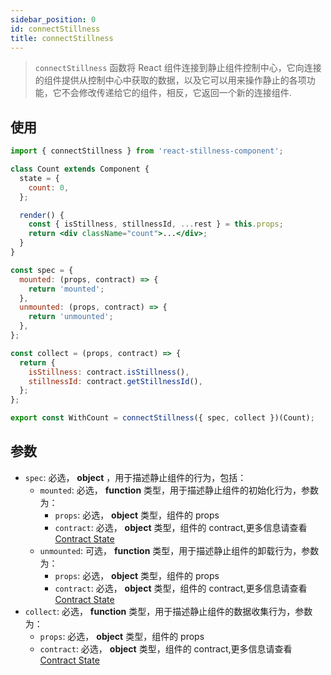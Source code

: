 ```yaml
---
sidebar_position: 0
id: connectStillness
title: connectStillness
---
```


> `connectStillness` 函数将 React 组件连接到静止组件控制中心，它向连接的组件提供从控制中心中获取的数据，以及它可以用来操作静止的各项功能，它不会修改传递给它的组件，相反，它返回一个新的连接组件.

## 使用

```jsx
import { connectStillness } from 'react-stillness-component';

class Count extends Component {
  state = {
    count: 0,
  };

  render() {
    const { isStillness, stillnessId, ...rest } = this.props;
    return <div className="count">...</div>;
  }
}

const spec = {
  mounted: (props, contract) => {
    return 'mounted';
  },
  unmounted: (props, contract) => {
    return 'unmounted';
  },
};

const collect = (props, contract) => {
  return {
    isStillness: contract.isStillness(),
    stillnessId: contract.getStillnessId(),
  };
};

export const WithCount = connectStillness({ spec, collect })(Count);
```

## 参数

- `spec`: 必选， **object** ，用于描述静止组件的行为，包括：
  - `mounted`: 必选， **function** 类型，用于描述静止组件的初始化行为，参数为：
    - `props`: 必选， **object** 类型，组件的 props
    - `contract`: 必选， **object** 类型，组件的 contract,更多信息请查看 [Contract State](api/contract-state.md)
  - `unmounted`: 可选， **function** 类型，用于描述静止组件的卸载行为，参数为：
    - `props`: 必选， **object** 类型，组件的 props
    - `contract`: 必选， **object** 类型，组件的 contract,更多信息请查看 [Contract State](api/contract-state.md)
- `collect`: 必选， **function** 类型，用于描述静止组件的数据收集行为，参数为：
  - `props`: 必选， **object** 类型，组件的 props
  - `contract`: 必选， **object** 类型，组件的 contract,更多信息请查看 [Contract State](api/contract-state.md)
